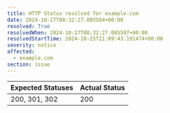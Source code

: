 ```yaml
---
title: HTTP Status resolved for example.com
date: 2024-10-27T08:32:27.085584+00:00
resolved: True
resolvedWhen: 2024-10-27T08:32:27.085597+00:00
resolvedStartTime: 2024-10-25T21:09:43.191474+00:00
severity: notice
affected:
  - example.com
section: issue
---
```


| Expected Statuses | Actual Status  |
|-------------------|----------------|
| 200, 301, 302 | 200 |
